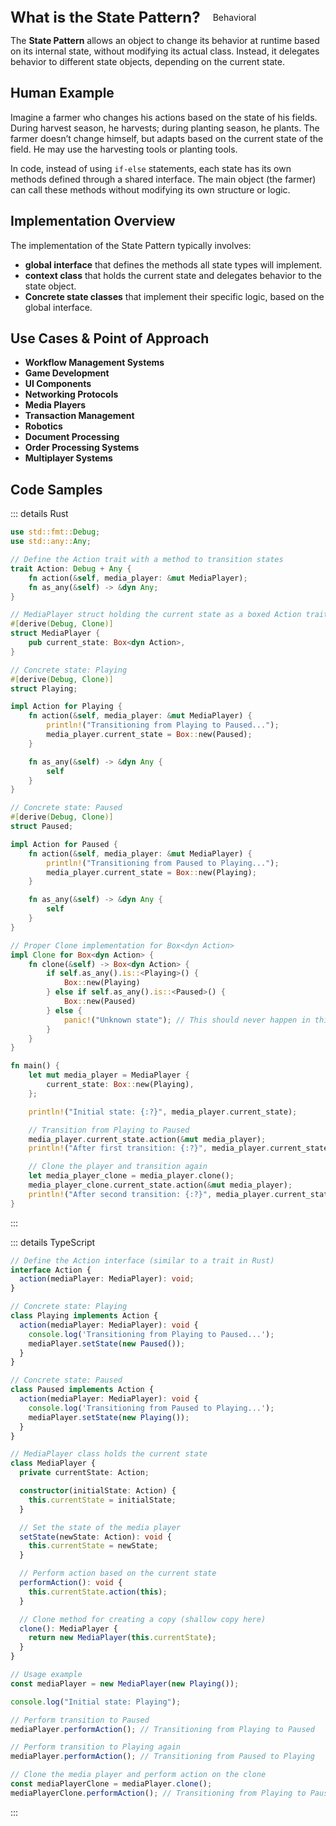 <div style="display: flex; align-items: center;">
  <h1 style="margin: 0; font-size: 24px;">What is the State Pattern?</h1>
  <div style="border: 1px solid var(--vp-c-brand-1); border-radius: 15px; background-color: transparent; color: var(--vp-c-brand-1); padding: 5px 10px; display: inline-block; font-size: 14px; margin-left: 10px;">
    Behavioral
  </div>
</div>

The **State Pattern** allows an object to change its behavior at runtime based on its internal state, without modifying its actual class. Instead, it delegates behavior to different state objects, depending on the current state.

## Human Example

Imagine a farmer who changes his actions based on the state of his fields. During harvest season, he harvests; during planting season, he plants. The farmer doesn’t change himself, but adapts based on the current state of the field.
He may use the harvesting tools or planting tools.

In code, instead of using `if-else` statements, each state has its own methods defined through a shared interface. The main object (the farmer) can call these methods without modifying its own structure or logic.

## Implementation Overview

The implementation of the State Pattern typically involves:

- **global interface** that defines the methods all state types will implement.
- **context class** that holds the current state and delegates behavior to the state object.
- **Concrete state classes** that implement their specific logic, based on the global interface.

## Use Cases & Point of Approach

- **Workflow Management Systems**
- **Game Development**
- **UI Components**
- **Networking Protocols**
- **Media Players**
- **Transaction Management**
- **Robotics**
- **Document Processing**
- **Order Processing Systems**
- **Multiplayer Systems**


## Code Samples

::: details Rust

``` rust
use std::fmt::Debug;
use std::any::Any;

// Define the Action trait with a method to transition states
trait Action: Debug + Any {
    fn action(&self, media_player: &mut MediaPlayer);
    fn as_any(&self) -> &dyn Any;
}

// MediaPlayer struct holding the current state as a boxed Action trait
#[derive(Debug, Clone)]
struct MediaPlayer {
    pub current_state: Box<dyn Action>,
}

// Concrete state: Playing
#[derive(Debug, Clone)]
struct Playing;

impl Action for Playing {
    fn action(&self, media_player: &mut MediaPlayer) {
        println!("Transitioning from Playing to Paused...");
        media_player.current_state = Box::new(Paused);
    }

    fn as_any(&self) -> &dyn Any {
        self
    }
}

// Concrete state: Paused
#[derive(Debug, Clone)]
struct Paused;

impl Action for Paused {
    fn action(&self, media_player: &mut MediaPlayer) {
        println!("Transitioning from Paused to Playing...");
        media_player.current_state = Box::new(Playing);
    }

    fn as_any(&self) -> &dyn Any {
        self
    }
}

// Proper Clone implementation for Box<dyn Action>
impl Clone for Box<dyn Action> {
    fn clone(&self) -> Box<dyn Action> {
        if self.as_any().is::<Playing>() {
            Box::new(Playing)
        } else if self.as_any().is::<Paused>() {
            Box::new(Paused)
        } else {
            panic!("Unknown state"); // This should never happen in this pattern
        }
    }
}

fn main() {
    let mut media_player = MediaPlayer {
        current_state: Box::new(Playing),
    };

    println!("Initial state: {:?}", media_player.current_state);

    // Transition from Playing to Paused
    media_player.current_state.action(&mut media_player);
    println!("After first transition: {:?}", media_player.current_state);

    // Clone the player and transition again
    let media_player_clone = media_player.clone();
    media_player_clone.current_state.action(&mut media_player);
    println!("After second transition: {:?}", media_player.current_state);
}

```

:::

::: details TypeScript

``` typescript 
// Define the Action interface (similar to a trait in Rust)
interface Action {
  action(mediaPlayer: MediaPlayer): void;
}

// Concrete state: Playing
class Playing implements Action {
  action(mediaPlayer: MediaPlayer): void {
    console.log('Transitioning from Playing to Paused...');
    mediaPlayer.setState(new Paused());
  }
}

// Concrete state: Paused
class Paused implements Action {
  action(mediaPlayer: MediaPlayer): void {
    console.log('Transitioning from Paused to Playing...');
    mediaPlayer.setState(new Playing());
  }
}

// MediaPlayer class holds the current state
class MediaPlayer {
  private currentState: Action;

  constructor(initialState: Action) {
    this.currentState = initialState;
  }

  // Set the state of the media player
  setState(newState: Action): void {
    this.currentState = newState;
  }

  // Perform action based on the current state
  performAction(): void {
    this.currentState.action(this);
  }

  // Clone method for creating a copy (shallow copy here)
  clone(): MediaPlayer {
    return new MediaPlayer(this.currentState);
  }
}

// Usage example
const mediaPlayer = new MediaPlayer(new Playing());

console.log("Initial state: Playing");

// Perform transition to Paused
mediaPlayer.performAction(); // Transitioning from Playing to Paused

// Perform transition to Playing again
mediaPlayer.performAction(); // Transitioning from Paused to Playing

// Clone the media player and perform action on the clone
const mediaPlayerClone = mediaPlayer.clone();
mediaPlayerClone.performAction(); // Transitioning from Playing to Paused

```
:::
